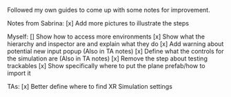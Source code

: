Followed my own guides to come up with some notes for improvement.

Notes from Sabrina:
[x] Add more pictures to illustrate the steps

Myself:
[] Show how to access more environments
[x] Show what the hierarchy and inspector are and explain what they do
[x] Add warning about potential new input popup (Also in TA notes)
[x] Define what the controls for the simulation are (Also in TA notes)
[x] Remove the step about testing trackables
[x] Show specifically where to put the plane prefab/how to import it

TAs:
[x] Better define where to find XR Simulation settings

